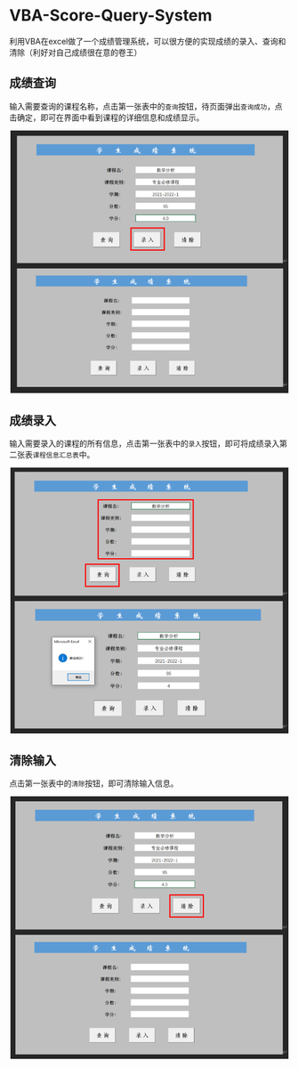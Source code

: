 # VBA-Score-Query-System
利用VBA在excel做了一个成绩管理系统，可以很方便的实现成绩的录入、查询和清除（利好对自己成绩很在意的卷王）

## 成绩查询
输入需要查询的课程名称，点击第一张表中的```查询```按钮，待页面弹出```查询成功```，点击确定，即可在界面中看到课程的详细信息和成绩显示。
<div align=center>
<img src="https://github.com/Seailvia/VBA-Score-Query-System/blob/main/%E6%88%90%E7%BB%A9%E5%BD%95%E5%85%A5.png" width = 500>
</div>

## 成绩录入
输入需要录入的课程的所有信息，点击第一张表中的```录入```按钮，即可将成绩录入第二张表```课程信息汇总表```中。
<div align=center>
<img src="https://github.com/Seailvia/VBA-Score-Query-System/blob/main/%E6%88%90%E7%BB%A9%E6%9F%A5%E8%AF%A2.png" width = 500>
</div>

## 清除输入
点击第一张表中的```清除```按钮，即可清除输入信息。
<div align=center>
<img src="https://github.com/Seailvia/VBA-Score-Query-System/blob/main/%E6%B8%85%E9%99%A4%E8%BE%93%E5%85%A5.png" width = 500>
</div>
